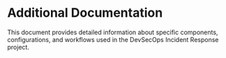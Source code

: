 # Additional Documentation

This document provides detailed information about specific components, configurations, and workflows used in the DevSecOps Incident Response project.
